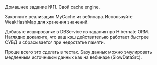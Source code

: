 Домашнее задание №11. Свой cache engine.

Закончите реализацию MyCache из вебинара.
Используйте WeakHashMap для хранения значений.

Добавьте кэширование в DBService из задания про Hibernate ORM.
Наглядно докажите, что ваш кэш действительно работает быстрее СУБД и сбрасывается при недостатке памяти.

Проще всего это сделать в тестах.
Базу данных можно эмулировать медленным источником данных как на вебинаре (SlowDataSrc).